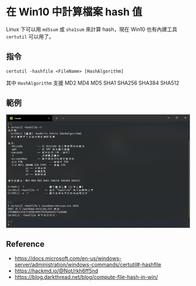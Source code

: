 # 在 Win10 中計算檔案 hash 值


Linux 下可以用 `md5sum` 或 `sha1sum` 來計算 hash，現在 Win10 也有內建工具 `certutil` 可以用了。

<!--more-->

## 指令

```batch
certutil -hashfile <FileName> [HashAlgorithm]
```

其中 `HashAlgorithm` 支援 MD2 MD4 MD5 SHA1 SHA256 SHA384 SHA512

## 範例

![certutil](certutil_example.png)

## Reference
- https://docs.microsoft.com/en-us/windows-server/administration/windows-commands/certutil#-hashfile
- https://hackmd.io/@Not/rkh6ff5nd
- https://blog.darkthread.net/blog/compute-file-hash-in-win/

